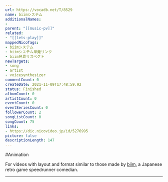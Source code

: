 ```yaml
---
url: https://vocadb.net/T/8529
name: biimシステム
additionalNames: 
- 
parent: "[[music-pv]]"
related:
- "[[lets-play]]"
mappedNicoTags:
- biimシステム
- biimシステム単発リンク
- biim兄貴リスペクト
newTargets:
- song
- artist
- voicesynthesizer
commentCount: 0
createDate: 2021-11-09T17:48:59.92
status: Finished
albumCount: 0
artistCount: 0
eventCount: 0
eventSeriesCount: 0
followerCount: 2
songListCount: 0
songCount: 75
links: 
- https://dic.nicovideo.jp/id/5276995
picture: false
descriptionLength: 147
---
```


#Animation

For videos with layout and format similar to those made by [biim](https://dic.nicovideo.jp/id/4800418), a Japanese retro game speedrunner comedian.

---

